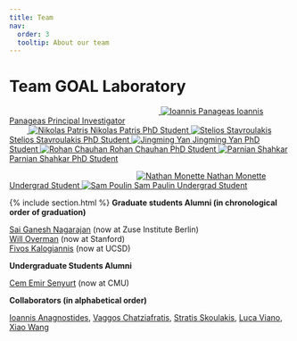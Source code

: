 ```yaml
---
title: Team
nav:
  order: 3
  tooltip: About our team
---
```


# <i class="fas fa-users"></i>Team GOAL Laboratory 


&nbsp;&nbsp;&nbsp;&nbsp;&nbsp;&nbsp;&nbsp;&nbsp;&nbsp;&nbsp;&nbsp;&nbsp;&nbsp;&nbsp;&nbsp;&nbsp;&nbsp;&nbsp;&nbsp;&nbsp;&nbsp;&nbsp;&nbsp;&nbsp;&nbsp;&nbsp;&nbsp;&nbsp;&nbsp;&nbsp;&nbsp;&nbsp;&nbsp;&nbsp;&nbsp;&nbsp;&nbsp;&nbsp;&nbsp;&nbsp;&nbsp;&nbsp;&nbsp;&nbsp;&nbsp;&nbsp;&nbsp;&nbsp;&nbsp;&nbsp;&nbsp;&nbsp;&nbsp;&nbsp;&nbsp;&nbsp;&nbsp;&nbsp;&nbsp;&nbsp;&nbsp;&nbsp;&nbsp;&nbsp;&nbsp;&nbsp;&nbsp;&nbsp;<a href="https://panageas.github.io/" class="portrait" style="--width: 250px">
<span class="portrait_image">
    <img
      src="/images/portraits/Panageas.jpg"
      onerror="this.src = '/images/placeholder.svg'; this.onerror = null;"
      loading="lazy"
      alt="Ioannis Panageas">
  </span><span class="portrait_name">
      Ioannis Panageas
    </span><span class="portrait_description">
      Principal Investigator
    </span></a>
<br>
&nbsp;&nbsp;&nbsp;&nbsp;&nbsp;&nbsp;&nbsp;&nbsp;<a href="https://scholar.google.com/citations?user=HW3mzYQAAAAJ&hl=en" class="portrait" style="--width: 150px">
<span class="portrait_image">
    <img
      src="/images/portraits/nicknewlast.png"
      onerror="this.src = '/images/placeholder.svg'; this.onerror = null;"
      loading="lazy"
      alt="Nikolas Patris">
  </span><span class="portrait_name">
      Nikolas Patris
    </span><span class="portrait_description">
      PhD Student
    </span></a>
<a href="https://steliostavroulakis.github.io/" class="portrait" style="--width: 150px">
<span class="portrait_image">
    <img
      src="/images/portraits/Stavroulakis.jpg"
      onerror="this.src = '/images/placeholder.svg'; this.onerror = null;"
      loading="lazy"
      alt="Stelios Stavroulakis">
  </span><span class="portrait_name">
      Stelios Stavroulakis
    </span><span class="portrait_description">
      PhD Student
    </span></a>
<a href="https://jingming-yan.github.io/" class="portrait" style="--width: 150px">
<span class="portrait_image">
    <img
      src="/images/portraits/jingming.png"
      onerror="this.src = '/images/placeholder.svg'; this.onerror = null;"
      loading="lazy"
      alt="Jingming Yan">
  </span><span class="portrait_name">
      Jingming Yan
    </span><span class="portrait_description">
      PhD Student
    </span></a><a href="https://panageas.github.io/" class="portrait" style="--width: 150px">
<span class="portrait_image">
    <img
      src="/images/member.jpg"
      onerror="this.src = '/images/placeholder.svg'; this.onerror = null;"
      loading="lazy"
      alt="Rohan Chauhan">
  </span><span class="portrait_name">
     Rohan Chauhan
    </span><span class="portrait_description">
      PhD Student
    </span></a>
    <a href="https://parnianshahkar.github.io/academic-website/" class="portrait" style="--width: 150px"> 
    <span class="portrait_image">
    <img
      src="/images/portraits/parnian.jpg"
      onerror="this.src = '/images/placeholder.svg'; this.onerror = null;"
      loading="lazy"
      alt="Parnian Shahkar">
  </span><span class="portrait_name">
     Parnian Shahkar
    </span><span class="portrait_description">
      PhD Student
    </span></a>
    <br/>

&nbsp;&nbsp;&nbsp;&nbsp;&nbsp;&nbsp;&nbsp;&nbsp;&nbsp;&nbsp;&nbsp;&nbsp;&nbsp;&nbsp;&nbsp;&nbsp;&nbsp;&nbsp;&nbsp;&nbsp;&nbsp;&nbsp;&nbsp;&nbsp;&nbsp;&nbsp;&nbsp;&nbsp;&nbsp;&nbsp;&nbsp;&nbsp;&nbsp;&nbsp;&nbsp;&nbsp;&nbsp;&nbsp;&nbsp;&nbsp;&nbsp;&nbsp;&nbsp;&nbsp;&nbsp;&nbsp;&nbsp;&nbsp;&nbsp;&nbsp;&nbsp;&nbsp;&nbsp;&nbsp;&nbsp;&nbsp;&nbsp;
<a href="https://nmonette.github.io" class="portrait" style="--width: 150px">
<span class="portrait_image">
    <img
      src="/images/portraits/nathan.JPG"
      onerror="this.src = '/images/placeholder.svg'; this.onerror = null;"
      loading="lazy"
      alt="Nathan Monette"
    >
  </span><span class="portrait_name">
      Nathan Monette
    </span><span class="portrait_description">
      Undergrad Student
    </span></a>
<a href="" class="portrait" style="--width: 150px">
<span class="portrait_image">
    <img
      src="/images/portraits/sam.jpeg"
      onerror="this.src = '/images/placeholder.svg'; this.onerror = null;"
      loading="lazy"
      alt="Sam Poulin"
    >
  </span><span class="portrait_name">
      Sam Paulin
    </span><span class="portrait_description">
      Undergrad Student
    </span></a>
    
{% include section.html %}
<strong> Graduate students Alumni (in chronological order of graduation) </strong>

[Sai Ganesh Nagarajan](https://sites.google.com/view/sgnagarajan/home) (now at Zuse Institute Berlin) <br>
[Will Overman](https://scholar.google.com/citations?user=B2XPxEkAAAAJ&hl=en) (now at Stanford) <br>
[Fivos Kalogiannis](https://fivoskal.github.io/) (now at UCSD) <br>

<strong> Undergraduate Students Alumni </strong> <br>

[Cem Emir Senyurt](https://www.linkedin.com/in/cem-emir-senyurt-b8b770221/) (now at CMU) <br>



<strong> Collaborators (in alphabetical order)</strong>

[Ioannis Anagnostides](https://scholar.google.com/citations?user=QVwDo_sAAAAJ&hl=el), [Vaggos Chatziafratis](https://cs.stanford.edu/~vaggos/), [Stratis Skoulakis](http://www.corelab.ntua.gr/~sskoul/), [Luca Viano](https://sites.google.com/view/lucaviano/home-page), [Xiao Wang](https://xiiaowang.github.io/)


